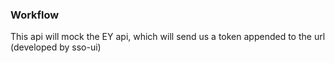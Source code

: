 ### Workflow
This api will mock the EY api, which will send us a token appended to the url (developed by sso-ui)

